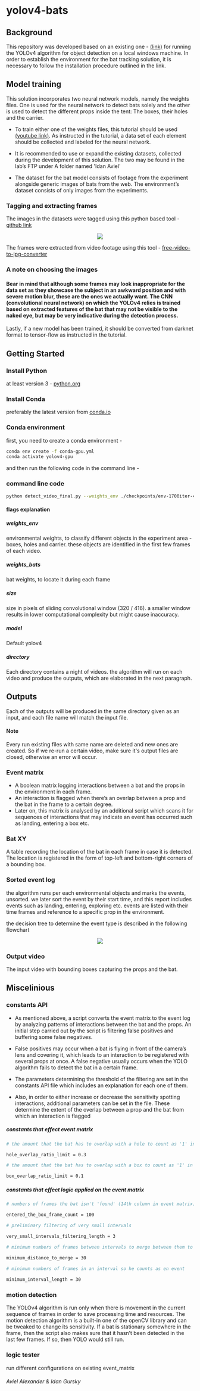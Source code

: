 
# yolov4-bats

## Background


This repository was developed based on an existing one - [(link)](https://github.com/theAIGuysCode/tensorflow-yolov4-tflite) for running the YOLOv4 algorithm for object detection on a local windows machine. In order to establish the environment for the bat tracking solution, it is necessary to follow the installation procedure outlined in the link.


## Model training 
This solution incorporates two neural network models, namely the weights files. One is used for the neural network to detect bats solely and the other is used to detect the different props inside the tent: The boxes, their holes and the carrier.

- To train either one of the weights files, this tutorial should be used [(youtube link)](https://www.youtube.com/watch?v=mmj3nxGT2YQ&t=1828s). As instructed in the tutorial, a data set of each element should be collected and labeled for the neural network.

- It is recommended to use or expand the existing datasets, collected during the development of this solution. 
The two may be found in the lab’s FTP under A folder named 'Idan Aviel'

- The dataset for the bat model consists of footage from the experiment alongside generic images of bats from the web. The environment’s dataset consists of only images from the experiments.

### Tagging and extracting frames

The images in the datasets were tagged using this python based tool - [github link](https://github.com/tzutalin/labelImg)

<p align="center"><img src="tagging.png"\></p>

The frames were extracted from video footage using this tool - [free-video-to-jpg-converter](https://free-video-to-jpg-converter.en.uptodown.com/windows)

### A note on choosing the images 
#### Bear in mind that although some frames may look inappropriate for the data set as they showcase the subject in an awkward position and with severe motion blur, these are the ones we actually want. The CNN (convolutional neural network) on which the YOLOv4 relies is trained based on extracted features of the bat that may not be visible to the naked eye, but may be very indicative during the detection process. 

Lastly, if a new model has been trained, it should be converted from darknet format to tensor-flow as instructed in the tutorial.

## Getting Started

### Install Python
at least version 3 - [python.org](https://www.python.org/downloads/windows/) 

### Install Conda
preferably the latest version from [conda.io](https://docs.conda.io/en/latest/miniconda.html)

### Conda environment

first, you need to create a conda environment - 

```bash 
conda env create -f conda-gpu.yml
conda activate yolov4-gpu
```
and then run the following code in the command line - 

### command line code 

```bash 
python detect_video_final.py --weights_env ./checkpoints/env-1700iter-416 --weights ./checkpoints/bats-320-310721 --size 320 --model yolov4 --directory ./data/video
```

#### flags explanation 

##### weights_env 

environmental weights, to classify different objects in the experiment area - boxes, holes and carrier. these objects are identified in the first few frames of each video.

##### weights_bats

bat weights, to locate it during each frame

##### size

size in pixels of sliding convolutional window (320 / 416).
 a smaller window results in lower computational complexity but might cause inaccuracy. 

##### model 

Default yolov4

##### directory 

Each directory contains a night of videos. the algorithm will run on each video and produce the outputs, which are elaborated in the next paragraph.


## Outputs

Each of the outputs will be produced in the same directory given as an input, and each file name will match the input file.

#### Note
Every run existing files with same name are deleted and new ones are created. So if we re-run a certain video, make sure it's output files are closed, otherwise an error will occur.

### Event matrix
- A boolean matrix logging interactions between a bat and the props in the environment in each frame. 
- An interaction is flagged when there’s an overlap between a prop and the bat in the frame to a certain degree. 
- Later on, this matrix is analysed by an additional script which scans it for sequences of interactions that may indicate an event has occurred such as landing, entering a box etc. 
### Bat XY
A table recording the location of the bat in each frame in case it is detected. The location is registered in the form of top-left and bottom-right corners of a bounding box.
### Sorted event log 
the algorithm runs per each environmental objects and marks the events, unsorted. we later sort the event by their start time, and this report includes events such as landing, entering, exploring etc. events are listed with their time frames and reference to a specific prop in the environment.

the decision tree to determine the event type is described in the following flowchart
<p align="center"><img src="logic_tree.png"\></p>

### Output video 
The input video with bounding boxes capturing the props and the bat.


## Miscelinious
### constants API

- As mentioned above, a script converts the event matrix to the event log by analyzing patterns of interactions between the bat and the props. An initial step carried out by the script is filtering false positives and buffering some false negatives. 
- False positives may occur when a bat is flying in front of the camera’s lens and covering it, which leads to an interaction to be registered with several props at once. A false negative usually occurs when the YOLO algorithm fails to detect the bat in a certain frame. 

- The parameters determining the threshold of the filtering are set in the constants API file which includes an explanation for each one of them.
-  Also, in order to either increase or decrease the sensitivity spotting interactions, additional parameters can be set in the file. These determine the extent of the overlap between a prop and the bat from which an interaction is flagged

##### constants that effect event matrix

```bash 
# the amount that the bat has to overlap with a hole to count as '1' in event matrix, range - [0,1]

hole_overlap_ratio_limit = 0.3

# the amount that the bat has to overlap with a box to count as '1' in event matrix, range - [0,1]

box_overlap_ratio_limit = 0.1
```




##### constants that effect logic applied on the event matrix


```bash 
# numbers of frames the bat isn't 'found' (14th column in event matrix) that is declared as 'entered the box'

entered_the_box_frame_count = 100

# preliminary filtering of very small intervals

very_small_intervals_filtering_length = 3 

# minimum numbers of frames between intervals to merge between them to one interval

minimum_distance_to_merge = 30
    
# minimum numbers of frames in an interval so he counts as en event

minimum_interval_length = 30 
```


### motion detection
The YOLOv4 algorithm is run only when there is movement in the current sequence of frames in order to save processing time and resources. The motion detection algorithm is a built-in one of the openCV library and can be tweaked to change its sensitivity. If a bat is stationary somewhere in the frame, then the script also makes sure that it hasn’t been detected in the last few frames. If so, then YOLO would still run.

### logic tester 
run different configurations on existing event_matrix





###### Aviel Alexander & Idan Gursky

